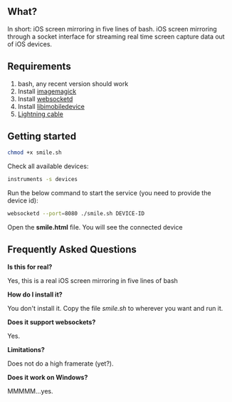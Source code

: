
## What?

In short: iOS screen mirroring in five lines of bash.
iOS screen mirroring through a socket interface for streaming real time screen capture data out of iOS devices.

## Requirements

1. bash, any recent version should work
2. Install [imagemagick](http://macappstore.org/imagemagick/) 
3. Install [websocketd](https://github.com/joewalnes/websocketd)
4. Install [libimobiledevice](http://macappstore.org/libimobiledevice/)
5. [Lightning cable](https://en.wikipedia.org/wiki/Lightning_(connector))

## Getting started

```bash
chmod +x smile.sh
```

Check all available devices:

```bash
instruments -s devices
```

Run the below command to start the service (you need to provide the device id):

```bash
websocketd --port=8080 ./smile.sh DEVICE-ID
```

Open the **smile.html** file. You will see the connected device


## Frequently Asked Questions

**Is this for real?**

Yes, this is a real iOS screen mirroring in five lines of bash

**How do I install it?**

You don't install it. Copy the file *smile.sh* to wherever you want and run it.

**Does it support websockets?**

Yes.

**Limitations?**

Does not do a high framerate (yet?).

**Does it work on Windows?**

MMMMM...yes.


